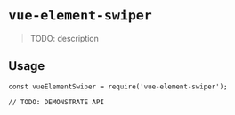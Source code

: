 # `vue-element-swiper`

> TODO: description

## Usage

```
const vueElementSwiper = require('vue-element-swiper');

// TODO: DEMONSTRATE API
```

